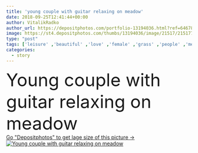 ```yaml
---
title: 'young couple with guitar relaxing on meadow'
date: 2018-09-25T12:41:44+00:00
author: VitalikRadko
author_url: https://depositphotos.com/portfolio-13194036.html?ref=64678756
image: https://st4.depositphotos.com/thumbs/13194036/image/21517/215177404/api_thumb_450.jpg?forcejpeg=true
type: "post"
tags: ['leisure' ,'beautiful' ,'love' ,'female' ,'grass' ,'people' ,'meadow' ,'outdoors' ,'field' ,'nature' ,'rural' ,'caucasian' ,'flora' ,'friendship' ,'male' ,'man' ,'rest' ,'relax' ,'couple' ,'stylish' ,'woman' ,'together' ,'togetherness' ,'attractive' ,'guitar' ,'handsome' ,'picnic' ,'closeness' ,'candid' ,'tenderness' ,'lovers' ,'relationship' ,'boyfriend' ,'girlfriend' ,'young adult' ,'love story' ]
categories: 
  - story
---
```

<div aling="center">
            <font size="60"> Young couple with guitar relaxing on meadow</font>   
</div>
<div>
    <a href='https://st4.depositphotos.com/thumbs/13194036/image/21517/215177404/api_thumb_450.jpg?forcejpeg=true?ref=64678756' target=_blank > Go "Depositphotos" to get lage size of this picture ->
        <img href='https://st4.depositphotos.com/thumbs/13194036/image/21517/215177404/api_thumb_450.jpg?forcejpeg=true?ref=64678756' src='https://st4.depositphotos.com/13194036/21517/i/950/depositphotos_215177404-stock-photo-young-couple-guitar-relaxing-meadow.jpg?forcejpeg=true' alt='Young couple with guitar relaxing on meadow' >
    </a>
</div>
